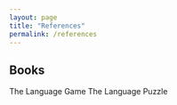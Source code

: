 ```yaml
---
layout: page
title: "References"
permalink: /references
---
```


## Books
The Language Game
The Language Puzzle